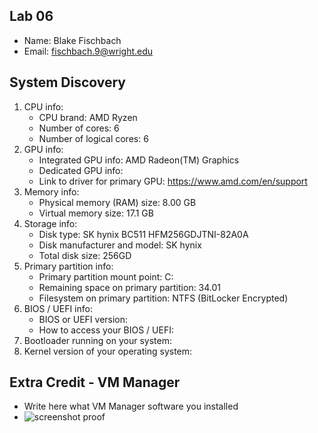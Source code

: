 ## Lab 06

- Name: Blake Fischbach
- Email: fischbach.9@wright.edu

## System Discovery

1. CPU info:
    - CPU brand: AMD Ryzen
    - Number of cores: 6
    - Number of logical cores: 6
2. GPU info:
    - Integrated GPU info: AMD Radeon(TM) Graphics
    - Dedicated GPU info: 
    - Link to driver for primary GPU: https://www.amd.com/en/support
3. Memory info:
    - Physical memory (RAM) size: 8.00 GB
    - Virtual memory size: 17.1 GB
4. Storage info: 
    - Disk type: SK hynix BC511 HFM256GDJTNI-82A0A
    - Disk manufacturer and model: SK hynix
    - Total disk size: 256GD
5. Primary partition info:
    - Primary partition mount point: C:
    - Remaining space on primary partition: 34.01
    - Filesystem on primary partition: NTFS (BitLocker Encrypted)
6. BIOS / UEFI info: 
    - BIOS or UEFI version: 
    - How to access your BIOS / UEFI:
7. Bootloader running on your system: 
8. Kernel version of your operating system:

## Extra Credit - VM Manager

- Write here what VM Manager software you installed
- ![screenshot proof](RELATIVE_PATH_TO_SCREENSHOT_IN_FOLDER)
